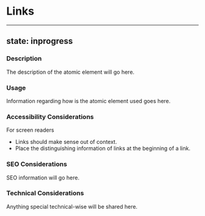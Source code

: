 # Links

---
state: inprogress
---

### Description
The description of the atomic element will go here.

### Usage
Information regarding how is the atomic element used goes here.

### Accessibility Considerations
For screen readers
*  Links should make sense out of context.
* Place the distinguishing information of links at the beginning of a link.

### SEO Considerations
SEO information will go here.

### Technical Considerations
Anything special technical-wise will be shared here.
